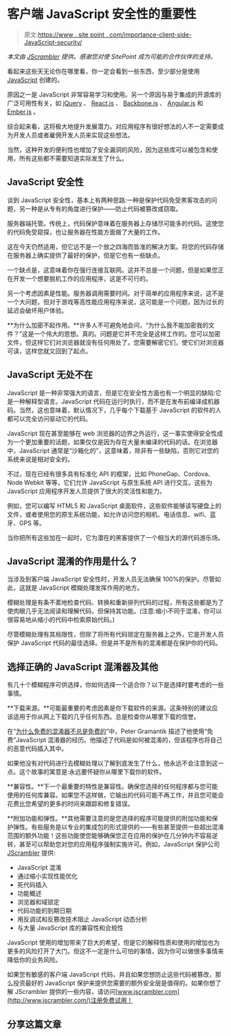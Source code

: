 # 客户端 JavaScript 安全性的重要性

> 原文:[https://www . site point . com/importance-client-side-JavaScript-security/](https://www.sitepoint.com/importance-client-side-javascript-security/)

*本文由 [JScrambler](https://jscrambler.com/en/) 提供。感谢您对使 SitePoint 成为可能的合作伙伴的支持。*

看起来这些天无论你在哪里看，你一定会看到一些东西，至少部分是使用 [JavaScript](https://www.sitepoint.com/why-javascript-is-the-future-of-programming/) 创建的。

原因之一是 JavaScript 非常容易学习和使用。另一个原因与易于集成的开源库的广泛可用性有关，如 [jQuery](https://jquery.com/) 、 [React.js](http://facebook.github.io/react/) 、 [Backbone.js](http://backbonejs.org/) 、 [Angular.js](https://angularjs.org/) 和 [Ember.js](http://emberjs.com/) 。

综合起来看，这将极大地提升发展潜力。对应用程序有很好想法的人不一定需要成为开发人员或者雇佣开发人员来实现这些想法。

当然，这种开发的便利性也增加了安全漏洞的风险，因为这些库可以被包含和使用，所有这些都不需要知道实际发生了什么。

## JavaScript 安全性

谈到 JavaScript 安全性，基本上有两种思路:一种是保护代码免受黑客攻击的问题，另一种是从专有的角度进行保护——防止代码被篡改或窃取。

服务器端托管。传统上，代码保护意味着在服务器上存储尽可能多的代码。这使您的代码免受窥探，也让服务器在性能方面做了大量的工作。

这在今天仍然适用，但它远不是一个放之四海而皆准的解决方案。将您的代码存储在服务器上确实提供了最好的保护，但是它也有一些缺点。

一个缺点是，这意味着你在强行连接互联网。这并不总是一个问题，但是如果您正在开发一个想要脱机工作的应用程序，这是不可行的。

另一个考虑因素是性能。服务器调用需要时间。对于简单的应用程序来说，这不是一个大问题，但对于游戏等高性能应用程序来说，这可能是一个问题，因为过长的延迟会破坏用户体验。

**为什么加密不起作用。**许多人不可避免地会问，“为什么我不能加密我的文件？”这是一个伟大的思想。真的。问题是它并不完全是这样工作的。您可以加密文件，但这样它们对浏览器就没有任何用处了。您需要解密它们，使它们对浏览器可读，这样您就又回到了起点。

## JavaScript 无处不在

JavaScript 是一种非常强大的语言，但是它在安全性方面也有一个明显的缺陷:它是一种解释型语言。JavaScript 代码在运行时执行，而不是在发布前编译成机器码。当然，这也意味着，默认情况下，几乎每个下载基于 JavaScript 的软件的人都可以完全访问驱动它的代码。

JavaScript 现在甚至能够在 web 浏览器的边界之外运行，这一事实使得安全性成为一个更加重要的话题，如果仅仅是因为存在大量未编译的代码的话。在浏览器中，JavaScript 通常是“沙箱化的”，这意味着，除非有一些缺陷，否则它对您的系统来说是相对安全的。

不过，现在已经有很多具有标准化 API 的框架，比如 PhoneGap、Cordova、Node Webkit 等等，它们允许 JavaScript 与原生系统 API 进行交互。这些为 JavaScript 应用程序开发人员提供了很大的灵活性和能力。

例如，您可以编写 HTML5 和 JavaScript 桌面软件，这些软件能够读写硬盘上的文件，或者使用您的原生系统功能，如允许访问您的相机、电话信息、wifi、蓝牙、GPS 等。

当你把所有这些加在一起时，它为潜在的黑客提供了一个相当大的源代码游乐场。

## JavaScript 混淆的作用是什么？

当涉及到客户端 JavaScript 安全性时，开发人员无法确保 100%的保护。尽管如此，这就是 JavaScript 模糊处理发挥作用的地方。

模糊处理是有条不紊地检查代码、转换和重新排列代码的过程，所有这些都是为了使肉眼几乎无法阅读和理解代码，但保持其功能。(注意:缩小不同于混淆，你可以很容易地从缩小的代码中检索原始代码。)

尽管模糊处理有其局限性，但除了将所有代码锁定在服务器上之外，它是开发人员保护 JavaScript 代码的最佳选择。但是并不是所有的混淆都是在保护你的代码。

## 选择正确的 JavaScript 混淆器及其他

有几十个模糊程序可供选择，你如何选择一个适合你？以下是选择时要考虑的一些事情。

**下载来源。**可能最重要的考虑因素是你下载软件的来源。这条特别的建议应该适用于你从网上下载的几乎任何东西。总是检查你从哪里下载的信誉。

在“[为什么免费的混淆器不总是免费的](https://blog.sucuri.net/2015/03/why-a-free-obfuscator-is-not-always-free.html)”中，Peter Gramantik 描述了他使用“免费”JavaScript 混淆器的经历。他描述了代码是如何被混淆的，但该程序也将自己的恶意代码插入其中。

如果他没有对代码进行去模糊处理以了解到底发生了什么，他永远不会注意到这一点。这个故事的寓意是:永远要怀疑你从哪里下载你的软件。

**兼容性。**下一个最重要的特性是兼容性。确保您选择的任何程序都与您可能使用的任何库兼容。如果您不这样做，它输出的代码可能不再工作，并且您可能会花费比您希望的更多的时间来跟踪和修复错误。

**附加功能和弹性。**其他需要注意的是您选择的程序可能提供的附加功能和保护弹性。有些服务是以专业的集成包的形式提供的——有些甚至提供一些超出混淆范围的额外功能！这些功能使您能够确保您正在应用的保护在几分钟内不容易逆转，甚至可以帮助您对您的应用程序强制实施许可。例如，JavaScript 保护公司 [JScrambler](https://jscrambler.com/en/) 提供:

*   JavaScript 混淆
*   通过缩小实现性能优化
*   死代码插入
*   功能概述
*   浏览器和域锁定
*   代码功能的到期日期
*   用反调试和反篡改技术阻止 JavaScript 动态分析
*   与大量 JavaScript 库的兼容性和合规性

JavaScript 使用的增加带来了巨大的希望，但是它的解释性质和使用的增加也为更多的风险打开了大门。但这不一定是什么可怕的事情，因为你可以做很多事情来降低你的业务风险。

如果您有敏感的客户端 JavaScript 代码，并且如果您想防止这些代码被篡改，那么投资最好的 JavaScript 保护来提供您需要的额外安全层是值得的。如果你想了解 JScrambler 提供的一些内容，请访问[www.jscrambler.com](http://www.jscrambler.com/)注册免费试用！

## 分享这篇文章